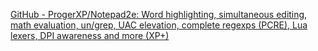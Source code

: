 [GitHub - ProgerXP/Notepad2e: Word highlighting, simultaneous editing, math evaluation, un/grep, UAC elevation, complete regexps (PCRE), Lua lexers, DPI awareness and more (XP+)](https://github.com/ProgerXP/Notepad2e)
